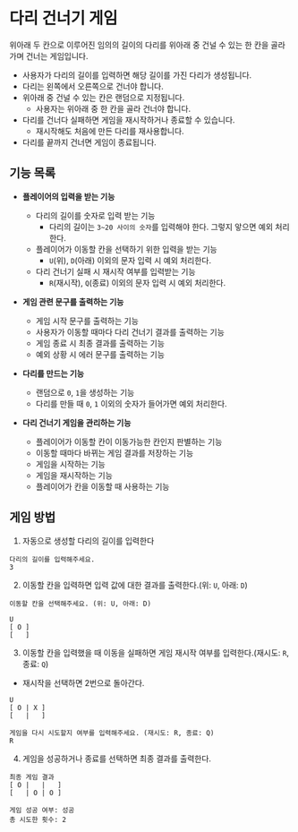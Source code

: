# 다리 건너기 게임
위아래 두 칸으로 이루어진 임의의 길이의 다리를 위아래 중 건널 수 있는 한 칸을 골라가며 건너는 게임입니다. 
* 사용자가 다리의 길이를 입력하면 해당 길이를 가진 다리가 생성됩니다.
* 다리는 왼쪽에서 오른쪽으로 건너야 합니다.
* 위아래 중 건널 수 있는 칸은 랜덤으로 지정됩니다. 
  * 사용자는 위아래 중 한 칸을 골라 건너야 합니다.
* 다리를 건너다 실패하면 게임을 재시작하거나 종료할 수 있습니다. 
  * 재시작해도 처음에 만든 다리를 재사용합니다.
* 다리를 끝까지 건너면 게임이 종료됩니다.


## 기능 목록
* __플레이어의 입력을 받는 기능__
  * 다리의 길이를 숫자로 입력 받는 기능
    * 다리의 길이는 `3~20 사이의 숫자`를 입력해야 한다. 그렇지 앟으면 예외 처리한다.
  * 플레이어가 이동할 칸을 선택하기 위한 입력을 받는 기능
    * `U`(위), `D`(아래) 이외의 문자 입력 시 예외 처리한다.
  * 다리 건너기 실패 시 재시작 여부를 입력받는 기능
    * `R`(재시작), `Q`(종료) 이외의 문자 입력 시 예외 처리한다.
  
  
* __게임 관련 문구를 출력하는 기능__
  * 게임 시작 문구를 출력하는 기능
  * 사용자가 이동할 때마다 다리 건너기 결과를 출력하는 기능
  * 게임 종료 시 최종 결과를 출력하는 기능
  * 예외 상황 시 에러 문구를 출력하는 기능
  

* __다리를 만드는 기능__
  * 랜덤으로 `0`, `1`을 생성하는 기능
  * 다리를 만들 때 `0`, `1` 이외의 숫자가 들어가면 예외 처리한다.


* __다리 건너기 게임을 관리하는 기능__
  * 플레이어가 이동할 칸이 이동가능한 칸인지 판별하는 기능
  * 이동할 때마다 바뀌는 게임 결과를 저장하는 기능
  * 게임을 시작하는 기능
  * 게임을 재시작하는 기능
  * 플레이어가 칸을 이동할 때 사용하는 기능

## 게임 방법
1. 자동으로 생성할 다리의 길이를 입력한다
```
다리의 길이를 입력해주세요.
3
```

2. 이동할 칸을 입력하면 입력 값에 대한 결과를 출력한다.(위: `U`, 아래: `D`)
```
이동할 칸을 선택해주세요. (위: U, 아래: D)

U
[ O ]
[   ]
```

3. 이동할 칸을 입력했을 때 이동을 실패하면 게임 재시작 여부를 입력한다.(재시도: `R`, 종료: `Q`)
  * 재시작을 선택하면 2번으로 돌아간다.
```
U
[ O | X ]
[   |   ]

게임을 다시 시도할지 여부를 입력해주세요. (재시도: R, 종료: Q)
R
```
4. 게임을 성공하거나 종료를 선택하면 최종 결과를 출력한다.
```
최종 게임 결과
[ O |   |   ]
[   | O | O ]

게임 성공 여부: 성공
총 시도한 횟수: 2
```
